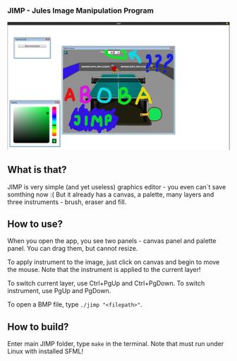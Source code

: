 ### JIMP - Jules Image Manipulation Program

<img src="docs/images/JIMP alpha 1-2-3.png">

## What is that?
JIMP is very simple (and yet useless) graphics editor - you even can`t save somthing now :( 
But it already has a canvas, a palette, many layers and three instruments - brush, eraser and fill.

## How to use?
When you open the app, you see two panels - canvas panel and palette panel. You can drag them, but cannot resize.

To apply instrument to the image, just click on canvas and begin to move the mouse. Note that the instrument is applied to the current layer!

To switch current layer, use Ctrl+PgUp and Ctrl+PgDown. To switch instrument, use PgUp and PgDown.

To open a BMP file, type ```./jimp "<filepath>"```.

## How to build?
Enter main JIMP folder, type ```make``` in the terminal. Note that must run under Linux with installed SFML!
